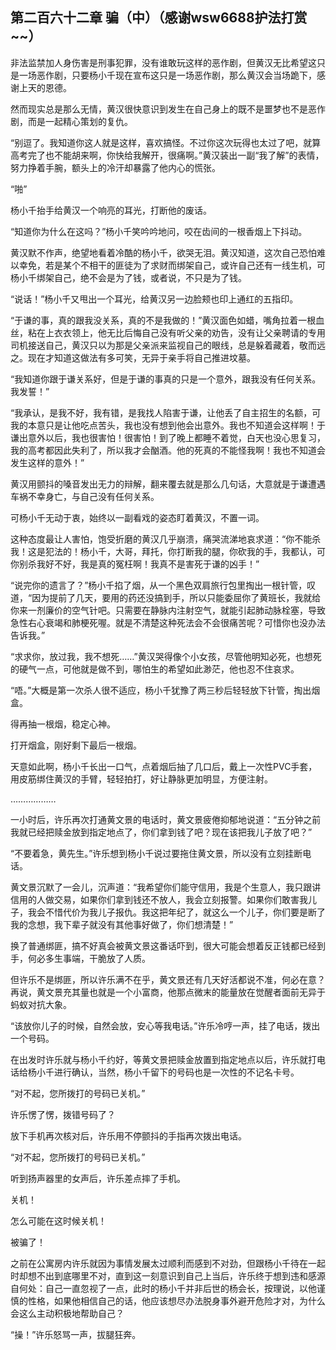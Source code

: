 ## 第二百六十二章 骗（中）（感谢wsw6688护法打赏~~）
非法监禁加人身伤害是刑事犯罪，没有谁敢玩这样的恶作剧，但黄汉无比希望这只是一场恶作剧，只要杨小千现在宣布这只是一场恶作剧，那么黄汉会当场跪下，感谢上天的恩德。

然而现实总是那么无情，黄汉很快意识到发生在自己身上的既不是噩梦也不是恶作剧，而是一起精心策划的复仇。

“别逗了。我知道你这人就是这样，喜欢搞怪。不过你这次玩得也太过了吧，就算高考完了也不能胡来啊，你快给我解开，很痛啊。”黄汉装出一副“我了解”的表情，努力挣着手腕，额头上的冷汗却暴露了他内心的慌张。

“啪”

杨小千抬手给黄汉一个响亮的耳光，打断他的废话。

“知道你为什么在这吗？”杨小千笑吟吟地问，咬在齿间的一根香烟上下抖动。

黄汉默不作声，绝望地看着冷酷的杨小千，欲哭无泪。黄汉知道，这次自己恐怕难以幸免，若是某个不相干的匪徒为了求财而绑架自己，或许自己还有一线生机，可杨小千绑架自己，绝不会是为了钱，或者说，不只是为了钱。

“说话！”杨小千又甩出一个耳光，给黄汉另一边脸颊也印上通红的五指印。

“于谦的事，真的跟我没关系，真的不是我做的！”黄汉面色如蜡，嘴角拉着一根血丝，粘在上衣衣领上，他无比后悔自己没有听父亲的劝告，没有让父亲聘请的专用司机接送自己，黄汉只以为那是父亲派来监视自己的眼线，总是躲着藏着，敬而远之。现在才知道这做法有多可笑，无异于亲手将自己推进坟墓。

“我知道你跟于谦关系好，但是于谦的事真的只是一个意外，跟我没有任何关系。我发誓！”

“我承认，是我不好，我有错，是我找人陷害于谦，让他丢了自主招生的名额，可我的本意只是让他吃点苦头，我也没有想到他会出意外。我也不知道会这样啊！于谦出意外以后，我也很害怕！很害怕！到了晚上都睡不着觉，白天也没心思复习，我的高考都因此失利了，所以我才会酗酒。他的死真的不能怪我啊！我也不知道会发生这样的意外！”

黄汉用颤抖的嗓音发出无力的辩解，翻来覆去就是那么几句话，大意就是于谦遭遇车祸不幸身亡，与自己没有任何关系。

可杨小千无动于衷，始终以一副看戏的姿态盯着黄汉，不置一词。

这种态度最让人害怕，饱受折磨的黄汉几乎崩溃，痛哭流涕地哀求道：“你不能杀我！这是犯法的！杨小千，大哥，拜托，你打断我的腿，你砍我的手，我都认，可你别杀我好不好，我是真的冤枉啊！我真不是害死于谦的凶手！”

“说完你的遗言了？”杨小千掐了烟，从一个黑色双肩旅行包里掏出一根针管，叹道，“因为提前了几天，要用的药还没搞到手，所以只能委屈你了黄班长，我就给你来一剂廉价的空气针吧。只需要在静脉内注射空气，就能引起肺动脉栓塞，导致急性右心衰竭和肺梗死喔。就是不清楚这种死法会不会很痛苦呢？可惜你也没办法告诉我。”

“求求你，放过我，我不想死……”黄汉哭得像个小女孩，尽管他明知必死，也想死的硬气一点，可他就是做不到，哪怕生的希望如此渺茫，他也忍不住哀求。

“唔。”大概是第一次杀人很不适应，杨小千犹豫了两三秒后轻轻放下针管，掏出烟盒。

得再抽一根烟，稳定心神。

打开烟盒，刚好剩下最后一根烟。

天意如此啊，杨小千长出一口气，点着烟后抽了几口后，戴上一次性PVC手套，用皮筋绑住黄汉的手臂，轻轻拍打，好让静脉更加明显，方便注射。

………………

一小时后，许乐再次打通黄文景的电话时，黄文景疲倦抑郁地说道：“五分钟之前我就已经把赎金放到指定地点了，你们拿到钱了吧？现在该把我儿子放了吧？”

“不要着急，黄先生。”许乐想到杨小千说过要拖住黄文景，所以没有立刻挂断电话。

黄文景沉默了一会儿，沉声道：“我希望你们能守信用，我是个生意人，我只跟讲信用的人做交易，如果你们拿到钱还不放人，我会立刻报警。如果你们敢害我儿子，我会不惜代价为我儿子报仇。我这把年纪了，就这么一个儿子，你们要是断了我的念想，我下辈子就没有其他事好做了，你们想清楚！”

换了普通绑匪，搞不好真会被黄文景这番话吓到，很大可能会想着反正钱都已经到手，何必多生事端，干脆放了人质。

但许乐不是绑匪，所以许乐满不在乎，黄文景还有几天好活都说不准，何必在意？再说，黄文景充其量也就是一个小富商，他那点微末的能量放在觉醒者面前无异于蚂蚁对抗大象。

“该放你儿子的时候，自然会放，安心等我电话。”许乐冷哼一声，挂了电话，拨出一个号码。

在出发时许乐就与杨小千约好，等黄文景把赎金放置到指定地点以后，许乐就打电话给杨小千进行确认，当然，杨小千留下的号码也是一次性的不记名卡号。

“对不起，您所拨打的号码已关机。”

许乐愣了愣，拨错号码了？

放下手机再次核对后，许乐用不停颤抖的手指再次拨出电话。

“对不起，您所拨打的号码已关机。”

听到扬声器里的女声后，许乐差点摔了手机。

关机！

怎么可能在这时候关机！

被骗了！

之前在公寓房内许乐就因为事情发展太过顺利而感到不对劲，但跟杨小千待在一起时却想不出到底哪里不对，直到这一刻意识到自己上当后，许乐终于想到违和感源自何处：自己一直忽视了一点，此时的杨小千并非后世的杨会长，按理说，以他谨慎的性格，如果他相信自己的话，他应该想尽办法脱身事外避开危险才对，为什么会这么主动积极地帮助自己？

“操！”许乐怒骂一声，拔腿狂奔。

